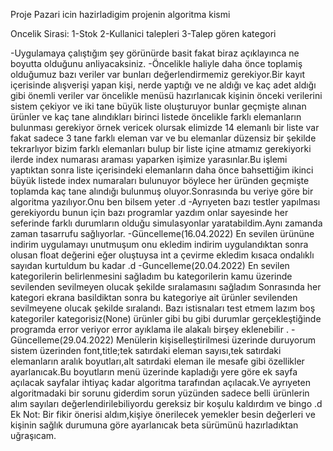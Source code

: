 Proje Pazari icin hazirladigim projenin algoritma kismi

Oncelik Sirasi:
1-Stok 
2-Kullanici talepleri
3-Talep gören kategori

-Uygulamaya çalıştığım şey görünürde basit fakat biraz açıklayınca ne boyutta olduğunu anliyacaksiniz.
-Öncelikle haliyle daha önce toplamiş olduğumuz bazı veriler var bunları değerlendirmemiz gerekiyor.Bir kayıt içerisinde alışverişi yapan kişi, nerde yaptığı ve ne aldığı ve kaç adet aldığı gibi önemli veriler var öncelikle menüsü hazırlanıcak kişinin önceki verilerini sistem çekiyor ve iki tane büyük liste oluşturuyor bunlar geçmişte alınan ürünler ve kaç tane alındıkları birinci listede öncelikle farklı elemanların bulunması gerekiyor örnek vericek olursak elimizde 14 elemanlı bir liste var fakat sadece 3 tane farklı eleman var ve bu elemanlar düzensiz bir şekilde tekrarlıyor bizim farklı elemanları bulup bir liste içine atmamız gerekiyorki ilerde index numarası araması yaparken işimize yarasınlar.Bu işlemi yaptıktan sonra liste içerisindeki elemanların daha önce bahsettiğim ikinci büyük listede index numaraları bulunuyor böylece her üründen geçmişte toplamda kaç tane alındığı bulunmuş oluyor.Sonrasında bu veriye göre bir algoritma yazılıyor.Onu ben bilsem yeter .d 
-Ayrıyeten bazı testler yapılması gerekiyordu bunun için bazı programlar yazdım onlar sayesinde her seferinde farklı durumların olduğu simulasyonlar yaratabildim.Aynı zamanda zaman tasarrufu sağlıyorlar.
-Güncelleme(16.04.2022)
En sevilen ürününe indirim uygulamayı unutmuşum onu ekledim indirim uygulandıktan sonra olusan float değerini eğer oluştuysa int a çevirme ekledim kısaca ondalıklı sayıdan kurtuldum bu kadar .d 
-Guncelleme(20.04.2022) 
En sevilen kategorilerin belirlenmesini sağladım bu kategorilerin kamu üzerinde sevilenden sevilmeyen olucak şekilde sıralamasını sağladım
Sonrasında her kategori ekrana basildiktan sonra bu kategoriye ait ürünler sevilenden sevilmeyene olucak şekilde sıralandı.
Bazı istisnaları test etmem lazım boş kategoriler kategorisiz(None) ürünler gibi bu gibi durumlar gerçekleştiğinde programda error veriyor error ayıklama ile alakalı birşey eklenebilir .
-Güncelleme(29.04.2022)
Menülerin kişiselleştirilmesi üzerinde duruyorum sistem üzerinden font,title;tek satırdaki eleman sayısı,tek satırdaki elemanların aralık boyutları,alt satırdaki eleman ile mesafe gibi özellikler ayarlanıcak.Bu boyutların menü üzerinde kapladığı yere göre ek sayfa açılacak sayfalar ihtiyaç kadar algoritma tarafından açılacak.Ve ayrıyeten algoritmadaki bir sorunu giderdim sorun yüzünden sadece belli ürünlerin alım sayıları değerlendirilebiliyordu gereksiz bir koşulu kaldırdım ve bingo .d
Ek Not: Bir fikir önerisi aldım,kişiye önerilecek yemekler besin değerleri ve kişinin sağlık durumuna göre ayarlanıcak beta sürümünü hazırladıktan uğraşıcam.

